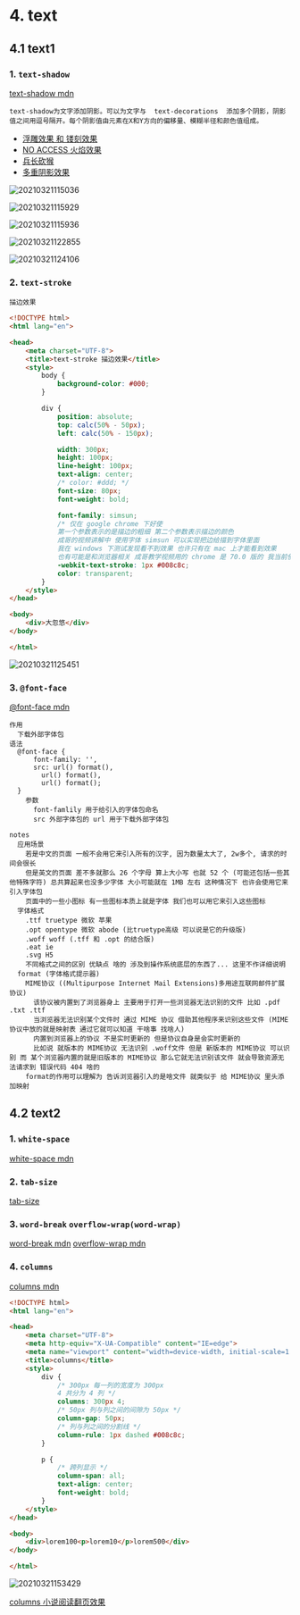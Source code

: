 # 4. text

## 4.1 text1

### 1. `text-shadow`

[text-shadow mdn](https://developer.mozilla.org/zh-CN/docs/Web/CSS/text-shadow)

`text-shadow为文字添加阴影。可以为文字与  text-decorations  添加多个阴影，阴影值之间用逗号隔开。每个阴影值由元素在X和Y方向的偏移量、模糊半径和颜色值组成。`

- [浮雕效果 和 镂刻效果](../codes/9.%20text-shadow-1/index.html)
- [NO ACCESS 火焰效果](../codes/10.%20text-shadow-2/index.html)
- [兵长砍猴](../codes/11.%20text-shadow-3/index.html)
- [多重阴影效果](../codes/12.%20text-shadow-4/index.html)

![20210321115036](https://cdn.jsdelivr.net/gh/123taojiale/dahuyou_picture@main/blogs/20210321115036.png)

![20210321115929](https://cdn.jsdelivr.net/gh/123taojiale/dahuyou_picture@main/blogs/20210321115929.png)

![20210321115936](https://cdn.jsdelivr.net/gh/123taojiale/dahuyou_picture@main/blogs/20210321115936.png)

![20210321122855](https://cdn.jsdelivr.net/gh/123taojiale/dahuyou_picture@main/blogs/20210321122855.png)

![20210321124106](https://cdn.jsdelivr.net/gh/123taojiale/dahuyou_picture@main/blogs/20210321124106.png)

### 2. `text-stroke`

`描边效果`

```html
<!DOCTYPE html>
<html lang="en">

<head>
    <meta charset="UTF-8">
    <title>text-stroke 描边效果</title>
    <style>
        body {
            background-color: #000;
        }

        div {
            position: absolute;
            top: calc(50% - 50px);
            left: calc(50% - 150px);

            width: 300px;
            height: 100px;
            line-height: 100px;
            text-align: center;
            /* color: #ddd; */
            font-size: 80px;
            font-weight: bold;

            font-family: simsun;
            /* 仅在 google chrome 下好使
            第一个参数表示的是描边的粗细 第二个参数表示描边的颜色
            成哥的视频讲解中 使用字体 simsun 可以实现把边给描到字体里面
            我在 windows 下测试发现看不到效果 也许只有在 mac 上才能看到效果
            也有可能是和浏览器相关 成哥教学视频用的 chrome 是 70.0 版的 我当前使用的 chrome 是 88.0 版本的 */
            -webkit-text-stroke: 1px #008c8c;
            color: transparent;
        }
    </style>
</head>

<body>
    <div>大忽悠</div>
</body>

</html>
```

![20210321125451](https://cdn.jsdelivr.net/gh/123taojiale/dahuyou_picture@main/blogs/20210321125451.png)

### 3. `@font-face`

[@font-face mdn](https://developer.mozilla.org/zh-CN/docs/Web/CSS/@font-face)

```
作用
  下载外部字体包
语法
  @font-face {
      font-family: '',
      src: url() format(),
        url() format(),
        url() format();
  }
    参数
      font-famlily 用于给引入的字体包命名
      src 外部字体包的 url 用于下载外部字体包

notes
  应用场景
    若是中文的页面 一般不会用它来引入所有的汉字, 因为数量太大了, 2w多个, 请求的时间会很长
    但是英文的页面 差不多就那么 26 个字母 算上大小写 也就 52 个 (可能还包括一些其他特殊字符) 总共算起来也没多少字体 大小可能就在 1MB 左右 这种情况下 也许会使用它来引入字体包
    页面中的一些小图标 有一些图标本质上就是字体 我们也可以用它来引入这些图标
  字体格式
    .ttf truetype 微软 苹果
    .opt opentype 微软 abode (比truetype高级 可以说是它的升级版)
    .woff woff (.tff 和 .opt 的结合版)
    .eat ie
    .svg H5
    不同格式之间的区别 优缺点 啥的 涉及到操作系统底层的东西了... 这里不作详细说明
  format (字体格式提示器)
    MIME协议 ((Multipurpose Internet Mail Extensions)多用途互联网邮件扩展协议)
      该协议被内置到了浏览器身上 主要用于打开一些浏览器无法识别的文件 比如 .pdf .txt .ttf
      当浏览器无法识别某个文件时 通过 MIME 协议 借助其他程序来识别这些文件 (MIME协议中放的就是映射表 通过它就可以知道 干啥事 找啥人)
      内置到浏览器上的协议 不是实时更新的 但是协议自身是会实时更新的
      比如说 就版本的 MIME协议 无法识别 .woff文件 但是 新版本的 MIME协议 可以识别 而 某个浏览器内置的就是旧版本的 MIME协议 那么它就无法识别该文件 就会导致资源无法请求到 错误代码 404 啥的
    format的作用可以理解为 告诉浏览器引入的是啥文件 就类似于 给 MIME协议 里头添加映射
```

## 4.2 text2

### 1. `white-space`

[white-space mdn](https://developer.mozilla.org/zh-CN/docs/Web/CSS/white-space)

### 2. `tab-size`

[tab-size](https://developer.mozilla.org/zh-CN/docs/Web/CSS/tab-size)

### 3. `word-break` `overflow-wrap(word-wrap)`

[word-break mdn](https://developer.mozilla.org/zh-CN/docs/Web/CSS/word-break)
[overflow-wrap mdn](https://developer.mozilla.org/zh-CN/docs/Web/CSS/overflow-wrap)

### 4. `columns`

[columns mdn](https://developer.mozilla.org/zh-CN/docs/Web/CSS/columns)


```html
<!DOCTYPE html>
<html lang="en">

<head>
    <meta charset="UTF-8">
    <meta http-equiv="X-UA-Compatible" content="IE=edge">
    <meta name="viewport" content="width=device-width, initial-scale=1.0">
    <title>columns</title>
    <style>
        div {
            /* 300px 每一列的宽度为 300px
            4 共分为 4 列 */
            columns: 300px 4;
            /* 50px 列与列之间的间隙为 50px */
            column-gap: 50px;
            /* 列与列之间的分割线 */
            column-rule: 1px dashed #008c8c;
        }

        p {
            /* 跨列显示 */
            column-span: all;
            text-align: center;
            font-weight: bold;
        }
    </style>
</head>

<body>
    <div>lorem100<p>lorem10</p>lorem500</div>
</body>

</html>
```

![20210321153429](https://cdn.jsdelivr.net/gh/123taojiale/dahuyou_picture@main/blogs/20210321153429.png)

[columns 小说阅读翻页效果](../codes/13.%20columns/index.html)